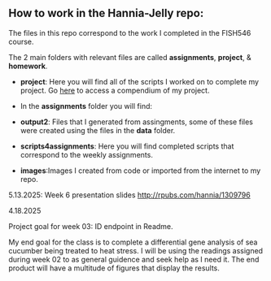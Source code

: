 ## How to work in the Hannia-Jelly repo:

The files in this repo correspond to the work I completed in the FISH546 course.

The 2 main folders with relevant files are called **assignments**, **project**, & **homework**. 

-   **project**: Here you will find all of the scripts I worked on to complete my project. Go [here](http://rpubs.com/hannia/1316057) to access a compendium of my project.
-   In the **assignments** folder you will find: 
-   **output2**: Files that I generated from assingments, some of these files were created using the files in the **data** folder.

-   **scripts4assignments**: Here you will find completed scripts that correspond to the weekly assignments.
-   **images**:Images I created from code or imported from the internet to my repo. 

5.13.2025: Week 6 presentation slides <http://rpubs.com/hannia/1309796>

4.18.2025

Project goal for week 03: ID endpoint in Readme.

My end goal for the class is to complete a differential gene analysis of sea cucumber being treated to heat stress. I will be using the readings assigned during week 02 to as general guidence and seek help as I need it. The end product will have a multitude of figures that display the results.
